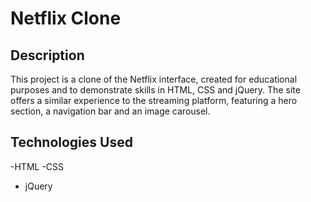 # Netflix Clone

## Description
This project is a clone of the Netflix interface, created for educational purposes and to demonstrate skills in HTML, CSS and jQuery. The site offers a similar experience to the streaming platform, featuring a hero section, a navigation bar and an image carousel.

## Technologies Used
-HTML
-CSS
- jQuery
